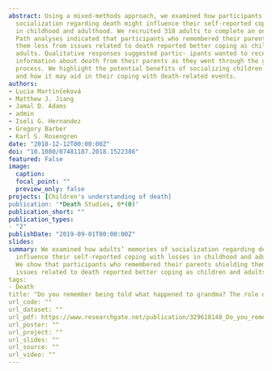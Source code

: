 ```yaml
---
abstract: Using a mixed-methods approach, we examined how participants’ memories of
  socialization regarding death might influence their self-reported coping with losses
  in childhood and adulthood. We recruited 318 adults to complete an online survey.
  Path analyses indicated that participants who remembered their parents shielding
  them less from issues related to death reported better coping as children and
  adults. Qualitative responses suggested partic- ipants wanted to receive more
  information about death from their parents as they went through the grieving
  process. We highlight the potential benefits of socializing children about death,
  and how it may aid in their coping with death-related events.
authors:
- Lucia Martinčeková
- Matthew J. Jiang
- Jamal D. Adams
- admin
- Iseli G. Hernandez
- Gregory Barber
- Karl S. Rosengren
date: "2018-12-12T00:00:00Z"
doi: "10.1080/07481187.2018.1522386"
featured: False
image:
  caption: 
  focal_point: ""
  preview_only: false
projects: [Children's understanding of death]
publication: '*Death Studies, 0*(0)'
publication_short: ""
publication_types:
- "2"
publishDate: "2019-09-01T00:00:00Z"
slides: 
summary: We examined how adults’ memories of socialization regarding death might
  influence their self-reported coping with losses in childhood and adulthood.
  We show that participants who remembered their parents shielding them less from
  issues related to death reported better coping as children and adults.
tags:
- Death
title: "Do you remember being told what happened to grandma? The role of early socialization on later coping with death"
url_code: ""
url_dataset: ""
url_pdf: https://www.researchgate.net/publication/329618148_Do_you_remember_being_told_what_happened_to_grandma_The_role_of_early_socialization_on_later_coping_with_death
url_poster: ""
url_project: ""
url_slides: ""
url_source: ""
url_video: ""
---
```

